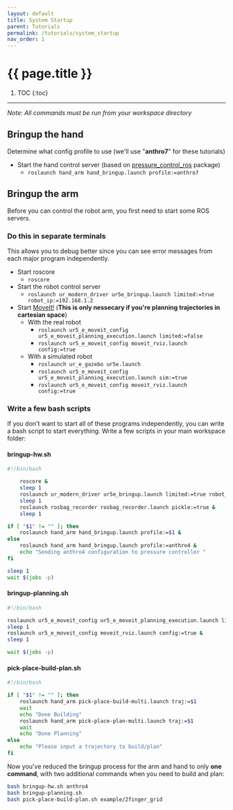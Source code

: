 ```yaml
---
layout: default
title: System Startup
parent: Tutorials
permalink: /tutorials/system_startup
nav_order: 1
---
```


# {{ page.title }}

1. TOC
{:toc}

---

_Note: All commands must be run from your workspace directory_

## Bringup the hand
Determine what config profile to use (we'll use "**anthro7**" for these tutorials)

- Start the hand control server (based on [pressure_control_ros](https://github.com/cbteeple/pressure_control_cbt) package)
    - `roslaunch hand_arm hand_bringup.launch profile:=anthro7`



## Bringup the arm
Before you can control the robot arm, you first need to start some ROS servers.

### Do this in separate terminals
This allows you to debug better since you can see error messages from each major program independently.
- Start roscore
    - `roscore`
- Start the robot control server
    - `roslaunch ur_modern_driver ur5e_bringup.launch limited:=true robot_ip:=192.168.1.2`
- Start [MoveIt!](http://docs.ros.org/kinetic/api/moveit_tutorials/html/index.html) (**This is only nessecary if you're planning trajectories in cartesian space**)
    - With the real robot
        - `roslaunch ur5_e_moveit_config ur5_e_moveit_planning_execution.launch limited:=false`
        - `roslaunch ur5_e_moveit_config moveit_rviz.launch config:=true `
    - With a simulated robot
        - `roslaunch ur_e_gazebo ur5e.launch`
        - `roslaunch ur5_e_moveit_config ur5_e_moveit_planning_execution.launch sim:=true`
        - `roslaunch ur5_e_moveit_config moveit_rviz.launch config:=true`

### Write a few bash scripts
If you don't want to start all of these programs independently, you can write a bash script to start everything. Write a few scripts in your main workspace folder:

#### bringup-hw.sh

```bash
#!/bin/bash

    roscore &
	sleep 1
	roslaunch ur_modern_driver ur5e_bringup.launch limited:=true robot_ip:=192.168.1.2 &
	sleep 1
	roslaunch rosbag_recorder rosbag_recorder.launch pickle:=true &
	sleep 1

if [ "$1" != "" ]; then
	roslaunch hand_arm hand_bringup.launch profile:=$1 &
else
    roslaunch hand_arm hand_bringup.launch profile:=anthro4 &
    echo "Sending anthro4 configuration to pressure controller "
fi

sleep 1
wait $(jobs -p)
```

#### bringup-planning.sh

```bash
#!/bin/bash

roslaunch ur5_e_moveit_config ur5_e_moveit_planning_execution.launch limited:=false &
sleep 1
roslaunch ur5_e_moveit_config moveit_rviz.launch config:=true &
sleep 1

wait $(jobs -p)
```




#### pick-place-build-plan.sh

```bash
#!/bin/bash

if [ "$1" != "" ]; then
	roslaunch hand_arm pick-place-build-multi.launch traj:=$1
	wait
	echo "Done Building"
	roslaunch hand_arm pick-place-plan-multi.launch traj:=$1
	wait
	echo "Done Planning"
else
    echo "Please input a trajectory to build/plan"
fi
```

Now you've reduced the bringup process for the arm and hand to only **one command**, with two additional commands when you need to build and plan:

```bash
bash bringup-hw.sh anthro4
bash bringup-planning.sh
bash pick-place-build-plan.sh example/2finger_grid
```



